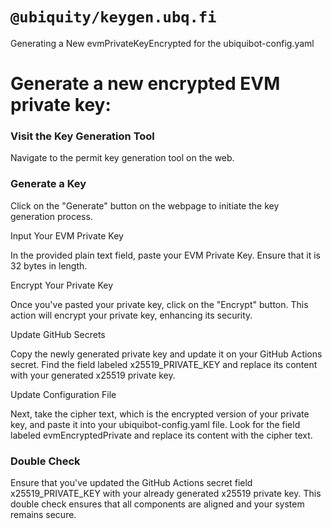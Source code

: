 # `@ubiquity/keygen.ubq.fi`

Generating a New evmPrivateKeyEncrypted for the ubiquibot-config.yaml

# Generate a new encrypted EVM private key:

### Visit the Key Generation Tool

Navigate to the permit key generation tool on the web.

### Generate a Key

Click on the "Generate" button on the webpage to initiate the key generation process.

Input Your EVM Private Key

In the provided plain text field, paste your EVM Private Key. Ensure that it is 32 bytes in length.

Encrypt Your Private Key

Once you've pasted your private key, click on the "Encrypt" button. This action will encrypt your private key, enhancing its security.

Update GitHub Secrets

Copy the newly generated private key and update it on your GitHub Actions secret. Find the field labeled x25519_PRIVATE_KEY and replace its content with your generated x25519 private key.

Update Configuration File

Next, take the cipher text, which is the encrypted version of your private key, and paste it into your ubiquibot-config.yaml file. Look for the field labeled evmEncryptedPrivate and replace its content with the cipher text.

### Double Check

Ensure that you've updated the GitHub Actions secret field x25519_PRIVATE_KEY with your already generated x25519 private key. This double check ensures that all components are aligned and your system remains secure.